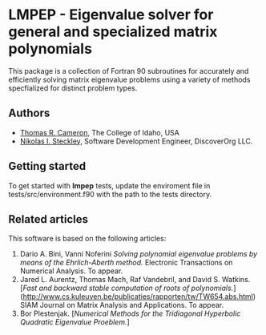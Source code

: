 # LMPEP - Eigenvalue solver for general and specialized matrix polynomials #
This package is a collection of Fortran 90 subroutines for accurately 
and efficiently solving matrix eigenvalue problems using a variety of methods specfialized for distinct problem types.

## Authors ##
- [Thomas R. Cameron](http://thomasrcameron.com/), 
The College of Idaho, USA
- [Nikolas I. Steckley](http://www.nsteckley.com), 
Software Development Engineer, DiscoverOrg LLC.


## Getting started ##
To get started with __lmpep__ tests, update the enviroment file in tests/src/environment.f90 with the path to the tests directory.

## Related articles ##
This software is based on the following articles:
 1. Dario A. Bini, Vanni Noferini
_Solving polynomial eigenvalue problems by means of
the Ehrlich-Aberth method._ Electronic Transactions on Numerical 
Analysis. To appear.
 2. Jared L. Aurentz, Thomas Mach, Raf Vandebril, and David S. Watkins.
[_Fast and backward stable computation of roots of polynomials._]
(http://www.cs.kuleuven.be/publicaties/rapporten/tw/TW654.abs.html) 
SIAM Journal on Matrix Analysis and Applications. To appear.
 3. Bor Plestenjak. [_Numerical Methods for the Tridiagonal Hyperbolic Quadratic Eigenvalue Proeblem._]


